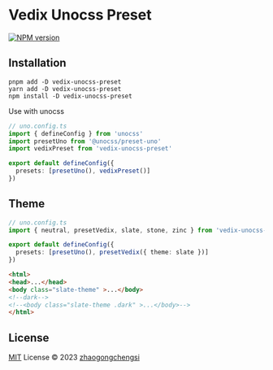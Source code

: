 # Vedix Unocss Preset

[![NPM version](https://img.shields.io/npm/v/vedix-unocss-preset?color=a1b858&label=)](https://www.npmjs.com/package/vedix-unocss-preset)

## Installation

```shell
pnpm add -D vedix-unocss-preset
yarn add -D vedix-unocss-preset
npm install -D vedix-unocss-preset
```

Use with unocss

```ts
// uno.config.ts
import { defineConfig } from 'unocss'
import presetUno from '@unocss/preset-uno'
import vedixPreset from 'vedix-unocss-preset'

export default defineConfig({
  presets: [presetUno(), vedixPreset()]
})
```

## Theme

```ts
// uno.config.ts
import { neutral, presetVedix, slate, stone, zinc } from 'vedix-unocss-preset'

export default defineConfig({
  presets: [presetUno(), presetVedix({ theme: slate })]
})
```

```html
<html>
<head>...</head>
<body class="slate-theme" >...</body>
<!--dark-->
<!--<body class="slate-theme .dark" >...</body>-->
</html>
```

## License

[MIT](./LICENSE) License © 2023 [zhaogongchengsi](https://github.com/zhaogongchengsi)

